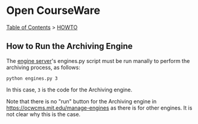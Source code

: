 # Open CourseWare

[Table of Contents](index.md) > [HOWTO](howto.md)

## How to Run the Archiving Engine

The [engine server](engines.md)'s engines.py script must be run manally to perform the archiving process, as follows:

```
python engines.py 3
```

In this case, `3` is the code for the Archiving engine.

Note that there is no "run" button for the Archiving engine in <https://ocwcms.mit.edu/manage-engines> as there is for other engines. It is not clear why this is the case.
